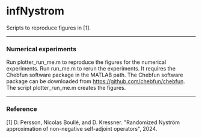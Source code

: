 # infNystrom
Scripts to reproduce figures in [1].

---------------------------------------------------------------------
### Numerical experiments
Run plotter_run_me.m to reproduce the figures for the numerical experiments. Run run_me.m to rerun the experiments. It requires the Chebfun software package in the MATLAB path. The Chebfun software package can be downloaded from https://github.com/chebfun/chebfun. The script plotter_run_me.m creates the figures. 

---------------------------------------------------------------------
### Reference
[1] D. Persson, Nicolas Boullé, and D. Kressner. "Randomized Nyström approximation of non-negative self-adjoint operators", 2024.

